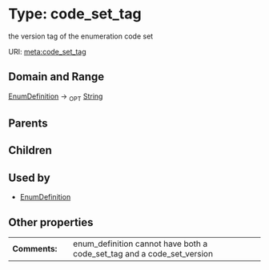 
# Type: code_set_tag


the version tag of the enumeration code set

URI: [meta:code_set_tag](https://w3id.org/biolink/biolinkml/meta/code_set_tag)


## Domain and Range

[EnumDefinition](EnumDefinition.md) ->  <sub>OPT</sub> [String](types/String.md)

## Parents


## Children


## Used by

 * [EnumDefinition](EnumDefinition.md)

## Other properties

|  |  |  |
| --- | --- | --- |
| **Comments:** | | enum_definition cannot have both a code_set_tag and a code_set_version |

